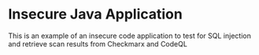 # Insecure Java Application

This is an example of an insecure code application to test for SQL injection and retrieve scan results from Checkmarx and CodeQL 
